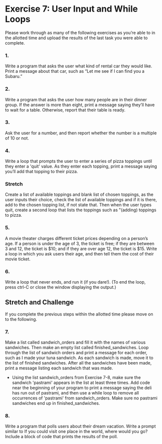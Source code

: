 # Exercise 7: User Input and While Loops

Please work through as many of the following exercises as you’re able to in the allotted time and upload the results of the last task you were able to complete.

### 1.
Write a program that asks the user what kind of rental car they would like. Print a message about that car, such as “Let me see if I can find you a Subaru.”

### 2.
Write a program that asks the user how many people are in their dinner group. If the answer is more than eight, print a message saying they’ll have to wait for a table. Otherwise, report that their table is ready.

### 3.
Ask the user for a number, and then report whether the number is a multiple of 10 or not.

### 4.
Write a loop that prompts the user to enter a series of pizza toppings until they enter a 'quit' value. As they enter each topping, print a message saying you’ll add that topping to their pizza.

### Stretch
Create a list of available toppings and blank list of chosen toppings, as the user inputs their choice, check the list of available toppings and if it is there, add to the chosen topping list, if not state that. Then when the user types quit, create a second loop that lists the toppings such as "(adding) toppings to pizza.

### 5.
A movie theater charges different ticket prices depending on a person’s age. If a person is under the age of 3, the ticket is free; if they are between 3 and 12, the ticket is $10; and if they are over age 12, the ticket is $15. Write a loop in which you ask users their age, and then tell them the cost of their movie ticket.

### 6.
Write a loop that never ends, and run it (if you dare!). (To end the loop, press ctrl-C or close the window displaying the output.)


## Stretch and Challenge
If you complete the previous steps within the allotted time please move on to the following.

### 7.
Make a list called sandwich_orders and fill it with the names of various sandwiches. Then make an empty list called finished_sandwiches. Loop through the list of sandwich orders and print a message for each order, such as I made your tuna sandwich. As each sandwich is made, move it to the list of finished sandwiches. After all the sandwiches have been made, print a message listing each sandwich that was made.

-	Using the list sandwich_orders from Exercise 7-8, make sure the sandwich 'pastrami' appears in the list at least three times. Add code near the beginning of your program to print a message saying the deli has run out of pastrami, and then use a while loop to remove all occurrences of 'pastrami' from sandwich_orders. Make sure no pastrami sandwiches end up in finished_sandwiches.

### 8.
Write a program that polls users about their dream vacation. Write a prompt similar to If you could visit one place in the world, where would you go? Include a block of code that prints the results of the poll.
